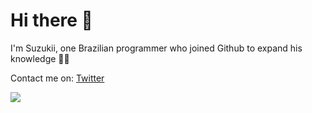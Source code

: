 # Hi there 👋

I'm Suzukii, one Brazilian programmer who joined Github to expand his knowledge 🚀🚀

Contact me on: [Twitter](https://twitter.com/Iagomoon_Real?s=09)

![](https://github-readme-stats.vercel.app/api?username=devsuzukii)
